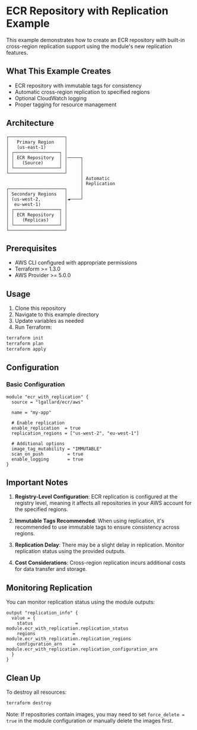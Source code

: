 # ECR Repository with Replication Example

This example demonstrates how to create an ECR repository with built-in cross-region replication support using the module's new replication features.

## What This Example Creates

- ECR repository with immutable tags for consistency
- Automatic cross-region replication to specified regions
- Optional CloudWatch logging
- Proper tagging for resource management

## Architecture

```
┌─────────────────────┐
│   Primary Region    │
│   (us-east-1)       │
│ ┌─────────────────┐ │
│ │ ECR Repository  │ │─────┐
│ │   (Source)      │ │     │
│ └─────────────────┘ │     │
└─────────────────────┘     │
                            │ Automatic
                            │ Replication
┌─────────────────────┐     │
│ Secondary Regions   │     │
│ (us-west-2,         │◄────┘
│  eu-west-1)         │
│ ┌─────────────────┐ │
│ │ ECR Repository  │ │
│ │   (Replicas)    │ │
│ └─────────────────┘ │
└─────────────────────┘
```

## Prerequisites

- AWS CLI configured with appropriate permissions
- Terraform >= 1.3.0
- AWS Provider >= 5.0.0

## Usage

1. Clone this repository
2. Navigate to this example directory
3. Update variables as needed
4. Run Terraform:

```bash
terraform init
terraform plan
terraform apply
```

## Configuration

### Basic Configuration

```hcl
module "ecr_with_replication" {
  source = "lgallard/ecr/aws"

  name = "my-app"

  # Enable replication
  enable_replication  = true
  replication_regions = ["us-west-2", "eu-west-1"]

  # Additional options
  image_tag_mutability = "IMMUTABLE"
  scan_on_push         = true
  enable_logging       = true
}
```

## Important Notes

1. **Registry-Level Configuration**: ECR replication is configured at the registry level, meaning it affects all repositories in your AWS account for the specified regions.

2. **Immutable Tags Recommended**: When using replication, it's recommended to use immutable tags to ensure consistency across regions.

3. **Replication Delay**: There may be a slight delay in replication. Monitor replication status using the provided outputs.

4. **Cost Considerations**: Cross-region replication incurs additional costs for data transfer and storage.

## Monitoring Replication

You can monitor replication status using the module outputs:

```hcl
output "replication_info" {
  value = {
    status                = module.ecr_with_replication.replication_status
    regions              = module.ecr_with_replication.replication_regions
    configuration_arn    = module.ecr_with_replication.replication_configuration_arn
  }
}
```

## Clean Up

To destroy all resources:

```bash
terraform destroy
```

Note: If repositories contain images, you may need to set `force_delete = true` in the module configuration or manually delete the images first.
